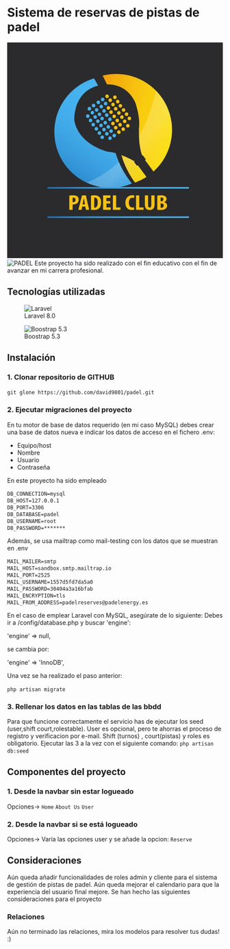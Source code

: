 # Sistema de reservas de pistas de padel

![PADEL](https://raw.githubusercontent.com/david9801//padel/master/storage/app/public/logo-padel.jpg "Mira el servicio")
![PADEL](https://raw.githubusercontent.com/david9801//padel/master/storage/app/public/welcome.gif "Mira el servicio")
Este proyecto ha sido realizado con el fin educativo con el fin de avanzar en mi carrera profesional.

## Tecnologías utilizadas

<figure>
    <img src="https://raw.githubusercontent.com/laravel/art/master/logo-lockup/5%20SVG/2%20CMYK/1%20Full%20Color/laravel-logolockup-cmyk-red.svg"
         alt="Laravel" width="300" height="100">
    <figcaption>Laravel 8.0</figcaption>
</figure>

<figure>
    <img src="https://getbootstrap.com/docs/5.3/assets/brand/bootstrap-logo-shadow.png"
         alt="Boostrap 5.3" width="200" height="150">
    <figcaption>Boostrap 5.3</figcaption>
</figure>

## Instalación

### 1. Clonar repositorio de GITHUB

`git glone https://github.com/david9801/padel.git`

### 2. Ejecutar migraciones del proyecto

En tu motor de base de datos requerido (en mi caso MySQL) debes crear una base de datos nueva e indicar los datos de acceso en el fichero .env:
- Equipo/host
- Nombre 
- Usuario 
- Contraseña 

En este proyecto ha sido empleado

```
DB_CONNECTION=mysql
DB_HOST=127.0.0.1
DB_PORT=3306
DB_DATABASE=padel
DB_USERNAME=root
DB_PASSWORD=*******
```
Además, se usa mailtrap como mail-testing con los datos que se muestran en .env
```
MAIL_MAILER=smtp
MAIL_HOST=sandbox.smtp.mailtrap.io
MAIL_PORT=2525
MAIL_USERNAME=1557d5fd7da5a0
MAIL_PASSWORD=30404a3a16bfab
MAIL_ENCRYPTION=tls
MAIL_FROM_ADDRESS=padelreserves@padelenergy.es
```

En el caso de emplear Laravel con MySQL, asegúrate de lo siguiente:
Debes ir a /config/database.php y buscar 'engine':

'engine' => null,

se cambia por:

'engine' => 'InnoDB',

Una vez se ha realizado el paso anterior:

`php artisan migrate`

### 3. Rellenar los datos en las tablas de las bbdd

Para que funcione correctamente el servicio has de ejecutar los seed (user,shift court,rolestable).
User  es opcional, pero te ahorras el proceso de registro y verificacion por e-mail.
Shift (turnos) , court(pistas) y roles es obligatorio.
Ejecutar las 3 a la vez con el siguiente comando:
`php artisan db:seed`

## Componentes del proyecto
### 1. Desde la navbar sin estar logueado
Opciones->
`Home`
`About Us`
`User`

### 2. Desde la navbar si se está logueado
Opciones-> Varía las opciones user y se añade la opcion: `Reserve`

## Consideraciones
Aún queda añadir funcionalidades de roles admin y cliente para el sistema de gestión de pistas de padel.
Aún queda mejorar el calendario para que la experiencia del usuario final mejore.
Se han hecho las siguientes consideraciones para el proyecto
### Relaciones
Aún no terminado las relaciones, mira los modelos para resolver tus dudas! :)
